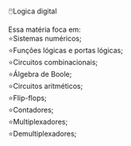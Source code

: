 🖱️Logica digital

 Essa matéria foca em:  
⭐Sistemas numéricos;  
⭐Funções lógicas e portas lógicas;  
⭐Circuitos combinacionais;  
⭐Álgebra de Boole;  
⭐Circuitos aritméticos;  
⭐Flip-flops;  
⭐Contadores;  
⭐Multiplexadores;  
⭐Demultiplexadores;
